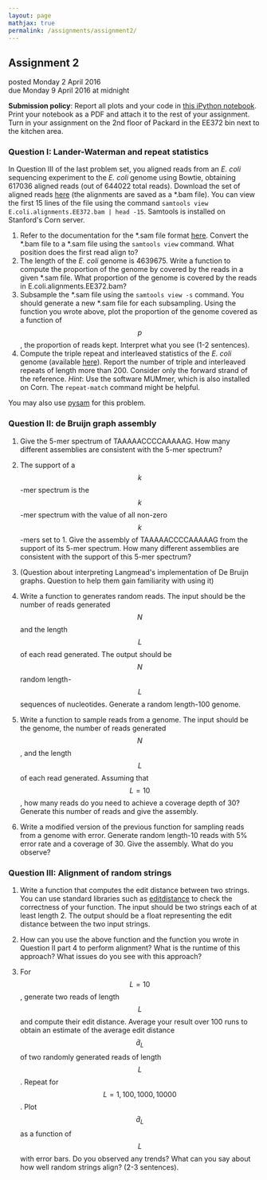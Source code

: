 ```yaml
---
layout: page
mathjax: true
permalink: /assignments/assignment2/
---
```

## Assignment 2

posted Monday 2 April 2016  
due Monday 9 April 2016 at midnight

**Submission policy**: Report all plots and your code in [this iPython notebook](/assets/assignment2/ee372_assignment2.ipynb). Print your notebook as a PDF and attach it to the rest of your assignment. Turn in your assignment on the 2nd floor of Packard in the EE372 bin next to the kitchen area.

### Question I: Lander-Waterman and repeat statistics

In Question III of the last problem set, you aligned reads from an _E. coli_ sequencing experiment to the _E. coli_ genome using Bowtie, obtaining 617036 aligned reads (out of 644022 total reads). Download the set of aligned reads [here](/assets/assignment2/E.coli.alignments.EE372.bam) (the alignments are saved as a *.bam file). You can view the first 15 lines of the file using the command ```samtools view E.coli.alignments.EE372.bam | head -15```. Samtools is installed on Stanford's Corn server.

1. Refer to the documentation for the *.sam file format [here](https://samtools.github.io/hts-specs/SAMv1.pdf). Convert the *.bam file to a *.sam file using the ```samtools view``` command. What position does the first read align to?
2. The length of the _E. coli_ genome is 4639675. Write a function to compute the proportion of the genome by covered by the reads in a given *.sam file. What proportion of the genome is covered by the reads in E.coli.alignments.EE372.bam?
3. Subsample the *.sam file using the ```samtools view -s``` command. You should generate a new *.sam file for each subsampling. Using the function you wrote above, plot the proportion of the genome covered as a function of $$p$$, the proportion of reads kept. Interpret what you see (1-2 sentences).
4. Compute the triple repeat and interleaved statistics of the _E. coli_ genome (available [here](http://portal.nersc.gov/dna/microbial/assembly/uploads/dtse/Mock-Community/E.coli_K12_ATCC_700926.fasta)). Report the number of triple and interleaved repeats of length more than 200. Consider only the forward strand of the reference. _Hint_: Use the software MUMmer, which is also installed on Corn. The ```repeat-match``` command might be helpful.

You may also use [pysam](http://pysam.readthedocs.io/en/latest/api.html) for this problem.

### Question II: de Bruijn graph assembly

1. Give the 5-mer spectrum of TAAAAACCCCAAAAAG. How many different assemblies are consistent with the 5-mer spectrum?

2. The support of a $$k$$-mer spectrum is the $$k$$-mer spectrum with the value of all non-zero $$k$$-mers set to 1. Give the assembly of TAAAAACCCCAAAAAG from the support of its 5-mer spectrum. How many different assemblies are consistent with the support of this 5-mer spectrum?

3. (Question about interpreting Langmead's implementation of De Bruijn graphs. Question to help them gain familiarity with using it)

4. Write a function to generates random reads. The input should be the number of reads generated $$N$$ and the length $$L$$ of each read generated. The output should be $$N$$ random length-$$L$$ sequences of nucleotides. Generate a random length-100 genome.

5. Write a function to sample reads from a genome. The input should be the genome, the number of reads generated $$N$$, and the length $$L$$ of each read generated. Assuming that $$L = 10$$, how many reads do you need to achieve a coverage depth of 30? Generate this number of reads and give the assembly.

6. Write a modified version of the previous function for sampling reads from a genome with error. Generate random length-10 reads with 5% error rate and a coverage of 30. Give the assembly. What do you observe?

### Question III: Alignment of random strings

1. Write a function that computes the edit distance between two strings. You can use standard libraries such as  [editdistance](https://pypi.python.org/pypi/editdistance) to check the correctness of your function. The input should be two strings each of at least length 2. The output should be a float representing the edit distance between the two input strings.

2. How can you use the above function and the function you wrote in Question II part 4 to perform alignment? What is the runtime of this approach? What issues do you see with this approach?

3. For $$L=10$$, generate two reads of length $$L$$ and compute their edit distance. Average your result over 100 runs to obtain an estimate of the average edit distance $$\hat{d}_L$$ of two randomly generated reads of length $$L$$. Repeat for $$L = 1, 100, 1000, 10000$$. Plot $$\hat{d}_L$$ as a function of $$L$$ with error bars. Do you observed any trends? What can you say about how well random strings align? (2-3 sentences).
